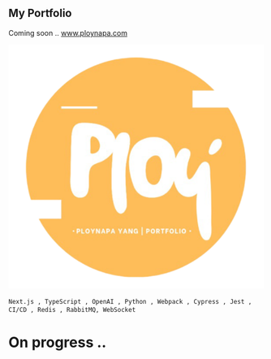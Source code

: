 ## My Portfolio

Coming soon ..
www.ploynapa.com

![Logo](https://github.com/Ploynpk/myportfolio/blob/f681463df74baa8448dbd4dd1ecf25882e4dfd85/public/assests/p2.png?raw=true)

   ```
  Next.js , TypeScript , OpenAI , Python , Webpack , Cypress , Jest , CI/CD , Redis , RabbitMQ, WebSocket
   ```

# On progress ..
